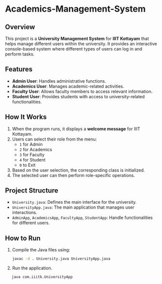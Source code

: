 # Academics-Management-System
## Overview
This project is a **University Management System** for **IIIT Kottayam** that helps manage different users within the university. It provides an interactive console-based system where different types of users can log in and perform tasks.

## Features
- **Admin User**: Handles administrative functions.
- **Academics User**: Manages academic-related activities.
- **Faculty User**: Allows faculty members to access relevant information.
- **Student User**: Provides students with access to university-related functionalities.

## How It Works
1. When the program runs, it displays a **welcome message** for IIIT Kottayam.
2. Users can select their role from the menu:
   - `1` for Admin
   - `2` for Academics
   - `3` for Faculty
   - `4` for Student
   - `0` to Exit
3. Based on the user selection, the corresponding class is initialized.
4. The selected user can then perform role-specific operations.

## Project Structure
- `University.java`: Defines the main interface for the university.
- `UniversityApp.java`: The main application that manages user interactions.
- `AdminApp`, `AcademicsApp`, `FacultyApp`, `StudentApp`: Handle functionalities for different users.

## How to Run
1. Compile the Java files using:
    ```sh
   javac -d . University.java UniversityApp.java
2. Run the application.
 ```sh
    java com.iiitk.UniversityApp

